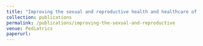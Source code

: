 ```yaml
---
title: "Improving the sexual and reproductive health and healthcare of autistic people"
collection: publications
permalink: /publications/improving-the-sexual-and-reproductive
venue: Pediatrics
paperurl: 
---
```

